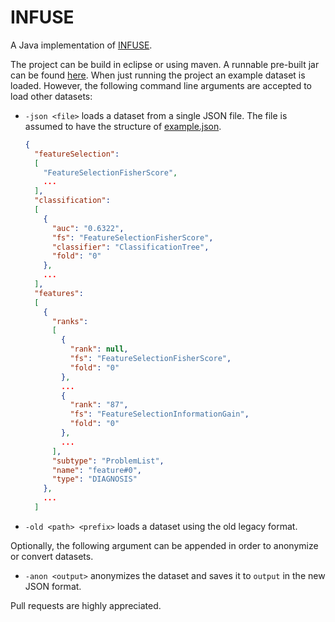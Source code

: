 INFUSE
======

A Java implementation of [INFUSE](http://nyuvis.github.io/infuse/).

The project can be build in eclipse or using maven.
A runnable pre-built jar can be found [here](infuse.jar).
When just running the project an example dataset is loaded.
However, the following command line arguments are accepted to load other datasets:

- ```-json <file>``` loads a dataset from a single JSON file.
  The file is assumed to have the structure of [example.json](src/main/resources/data/example.json).
  ```json
  {
    "featureSelection":
    [
      "FeatureSelectionFisherScore",
      ...
    ],
    "classification":
    [
      {
        "auc": "0.6322",
        "fs": "FeatureSelectionFisherScore",
        "classifier": "ClassificationTree",
        "fold": "0"
      },
      ...
    ],
    "features":
    [
      {
        "ranks":
        [
          {
            "rank": null,
            "fs": "FeatureSelectionFisherScore",
            "fold": "0"
          },
          ...
          {
            "rank": "87",
            "fs": "FeatureSelectionInformationGain",
            "fold": "0"
          },
          ...
        ],
        "subtype": "ProblemList",
        "name": "feature#0",
        "type": "DIAGNOSIS"
      },
      ...
    ]
  ```

- ```-old <path> <prefix>``` loads a dataset using the old legacy format.

Optionally, the following argument can be appended in order to anonymize or convert datasets.

- ```-anon <output>``` anonymizes the dataset and saves it to ```output``` in the new JSON format.

Pull requests are highly appreciated.
